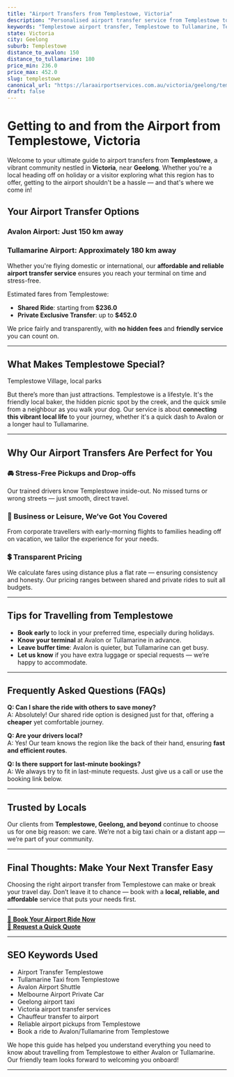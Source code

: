 ```yaml
---
title: "Airport Transfers from Templestowe, Victoria"
description: "Personalised airport transfer service from Templestowe to Avalon and Tullamarine airports. Enjoy a smooth, affordable ride with us!"
keywords: "Templestowe airport transfer, Templestowe to Tullamarine, Templestowe to Avalon, airport taxi Templestowe, private airport transfer Templestowe, shared ride Templestowe, Templestowe transfers, airport shuttle Templestowe, book Templestowe airport taxi, affordable Templestowe airport transfer, Templestowe airport transfer service, airport transfer Geelong, airport transfer Melbourne, Melbourne airport taxi, airport transfers Victoria, Tullamarine airport shuttle, Avalon airport transfers, Melbourne private transfer, airport transport services Melbourne"
state: Victoria
city: Geelong
suburb: Templestowe
distance_to_avalon: 150
distance_to_tullamarine: 180
price_min: 236.0
price_max: 452.0
slug: templestowe
canonical_url: "https://laraairportservices.com.au/victoria/geelong/templestowe/"
draft: false
---
```


# Getting to and from the Airport from Templestowe, Victoria

Welcome to your ultimate guide to airport transfers from **Templestowe**, a vibrant community nestled in **Victoria**, near **Geelong**. Whether you're a local heading off on holiday or a visitor exploring what this region has to offer, getting to the airport shouldn't be a hassle — and that's where we come in!

## Your Airport Transfer Options

### Avalon Airport: Just 150 km away  
### Tullamarine Airport: Approximately 180 km away

Whether you're flying domestic or international, our **affordable and reliable airport transfer service** ensures you reach your terminal on time and stress-free.

Estimated fares from Templestowe:
- **Shared Ride**: starting from **$236.0**
- **Private Exclusive Transfer**: up to **$452.0**

We price fairly and transparently, with **no hidden fees** and **friendly service** you can count on.

---

## What Makes Templestowe Special?

Templestowe Village, local parks

But there’s more than just attractions. Templestowe is a lifestyle. It's the friendly local baker, the hidden picnic spot by the creek, and the quick smile from a neighbour as you walk your dog. Our service is about **connecting this vibrant local life** to your journey, whether it's a quick dash to Avalon or a longer haul to Tullamarine.

---

## Why Our Airport Transfers Are Perfect for You

### 🚘 Stress-Free Pickups and Drop-offs
Our trained drivers know Templestowe inside-out. No missed turns or wrong streets — just smooth, direct travel.

### 💼 Business or Leisure, We’ve Got You Covered
From corporate travellers with early-morning flights to families heading off on vacation, we tailor the experience for your needs.

### 💲 Transparent Pricing
We calculate fares using distance plus a flat rate — ensuring consistency and honesty. Our pricing ranges between shared and private rides to suit all budgets.

---

## Tips for Travelling from Templestowe

- **Book early** to lock in your preferred time, especially during holidays.
- **Know your terminal** at Avalon or Tullamarine in advance.
- **Leave buffer time**: Avalon is quieter, but Tullamarine can get busy.
- **Let us know** if you have extra luggage or special requests — we’re happy to accommodate.

---

## Frequently Asked Questions (FAQs)

**Q: Can I share the ride with others to save money?**  
A: Absolutely! Our shared ride option is designed just for that, offering a **cheaper** yet comfortable journey.

**Q: Are your drivers local?**  
A: Yes! Our team knows the region like the back of their hand, ensuring **fast and efficient routes**.

**Q: Is there support for last-minute bookings?**  
A: We always try to fit in last-minute requests. Just give us a call or use the booking link below.

---

## Trusted by Locals

Our clients from **Templestowe, Geelong, and beyond** continue to choose us for one big reason: we care. We’re not a big taxi chain or a distant app — we’re part of your community.

---

## Final Thoughts: Make Your Next Transfer Easy

Choosing the right airport transfer from Templestowe can make or break your travel day. Don’t leave it to chance — book with a **local, reliable, and affordable** service that puts your needs first.

---

[📅 **Book Your Airport Ride Now**](https://laraairportservices.square.site/s/appointments)  
[📧 **Request a Quick Quote**](https://laraairportservices.square.site/contact-us)

---

## SEO Keywords Used
- Airport Transfer Templestowe
- Tullamarine Taxi from Templestowe
- Avalon Airport Shuttle
- Melbourne Airport Private Car
- Geelong airport taxi
- Victoria airport transfer services
- Chauffeur transfer to airport
- Reliable airport pickups from Templestowe
- Book a ride to Avalon/Tullamarine from Templestowe

We hope this guide has helped you understand everything you need to know about travelling from Templestowe to either Avalon or Tullamarine. Our friendly team looks forward to welcoming you onboard!

---
